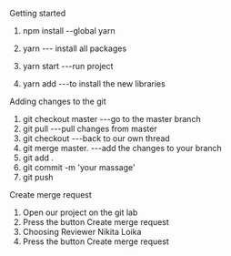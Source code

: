 Getting started

1. npm install --global yarn
2. yarn --- install all packages
3. yarn start ---run project

4. yarn add <name libraries>  ---to install the new libraries

Adding changes to the git

1. git checkout master ---go to the master branch
2. git pull ---pull changes from master
3. git checkout <your name branch>      ---back to our own thread
4. git merge master. ---add the changes to your branch
5. git add .
6. git commit -m 'your massage'
7. git push

Create merge request

1. Open our project on the git lab
2. Press the button Create merge request
3. Choosing Reviewer Nikita Loika
4. Press the button Create merge request
